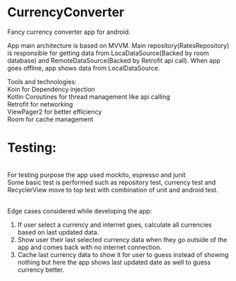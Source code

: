 # CurrencyConverter
Fancy currency converter app for android. 

App main architecture is based on MVVM. Main repository(RatesRepository) is responsible for getting data from LocaDataSource(Backed by room database) and RemoteDataSource(Backed by Retrofit api call). When app goes offline, app shows data from LocalDataSource. 

Tools and technologies: <br>
Koin for Dependency injection<br>
Kotlin Coroutines for thread management like api calling<br>
Retrofit for networking<br>
ViewPager2 for better efficiency<br>
Room for cache management<br>

<h1>Testing:</h1><br>
For testing purpose the app used mockito, espresso and junit<br>
Some basic test is performed such as repository test, currency test and RecyclerView move to top test with combination of unit and android test. 

<br>Edge cases considered while developing the app:<br>
1. If user select a currency and internet goes, calculate all currencies based on last updated data.<br>
2. Show user their last selected currency data when they go outside of the app and comes back with no internet connection. <br>
3. Cache last currency data to show it for user to guess instead of showing nothing but here the app shows last updated date as well to guess currency better.<br>
